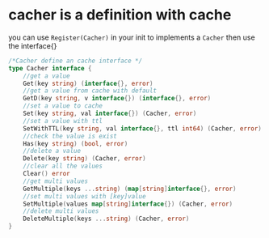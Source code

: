 # cacher is a definition with cache

you can use `Register(Cacher)` in your init to implements a `Cacher` then use the interface{}
```go
/*Cacher define an cache interface */
type Cacher interface {
	//get a value
	Get(key string) (interface{}, error)
	//get a value from cache with default
	GetD(key string, v interface{}) (interface{}, error)
	//set a value to cache
	Set(key string, val interface{}) (Cacher, error)
	//set a value with ttl
	SetWithTTL(key string, val interface{}, ttl int64) (Cacher, error)
	//check the value is exist
	Has(key string) (bool, error)
	//delete a value
	Delete(key string) (Cacher, error)
	//clear all the values
	Clear() error
	//get multi values
	GetMultiple(keys ...string) (map[string]interface{}, error)
	//set multi values with [key]value
	SetMultiple(values map[string]interface{}) (Cacher, error)
	//delete multi values
	DeleteMultiple(keys ...string) (Cacher, error)
}
```
